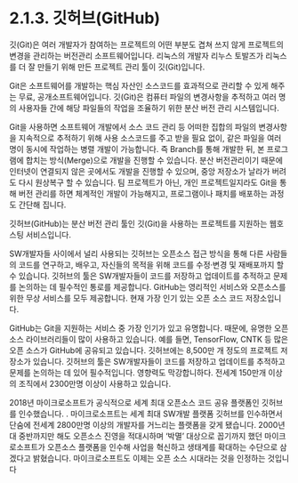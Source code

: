 # 2.1.3.     깃허브\(GitHub\)

  
깃\(Git\)은 여러 개발자가 참여하는 프로젝트의 어떤 부분도 겹쳐 쓰지 않게 프로젝트의 변경을 관리하는 버전관리 소프트웨어입니다. 리눅스의 개발자 리누스 토발즈가 리눅스를 더 잘 만들기 위해 만든 프로젝트 관리 툴이 깃\(Git\)입니다. 

Git은 소프트웨어를 개발하는 핵심 자산인 소스코드를 효과적으로 관리할 수 있게 해주는 무료, 공개소프트웨어입니다. 깃\(Git\)은 컴퓨터 파일의 변경사항을 추적하고 여러 명의 사용자들 간에 해당 파일들의 작업을 조율하기 위한 분산 버전 관리 시스템입니다.

Git을 사용하면 소프트웨어 개발에서 소스 코드 관리 등 어떠한 집합의 파일의 변경사항을 지속적으로 추적하기 위해 사용 소스코드를 주고 받을 필요 없이, 같은 파일을 여러 명이 동시에 작업하는 병렬 개발이 가능합니다. 즉 Branch를 통해 개발한 뒤, 본 프로그램에 합치는 방식\(Merge\)으로 개발을 진행할 수 있습니다. 분산 버전관리이기 때문에 인터넷이 연결되지 않은 곳에서도 개발을 진행할 수 있으며, 중앙 저장소가 날라가 버려도 다시 원상복구 할 수 있습니다. 팀 프로젝트가 아닌, 개인 프로젝트일지라도 Git을 통해 버전 관리를 하면 체계적인 개발이 가능해지고, 프로그램이나 패치를 배포하는 과정도 간단해 집니다.

깃허브\(GitHub\)는 분산 버전 관리 툴인 깃\(Git\)을 사용하는 프로젝트를 지원하는 웹호스팅 서비스입니다.

SW개발자들 사이에서 널리 사용되는 깃허브는 오픈소스 접근 방식을 통해 다른 사람들의 코드를 연구하고, 배우고, 자신들의 목적을 위해 코드를 수정·변경 및 재배포까지 할 수 있습니다. 깃허브의 툴은 SW개발자들이 코드를 저장하고 업데이트를 추적하고 문제를 논의하는 데 필수적인 통로를 제공합니다. GitHub는 영리적인 서비스와 오픈소스를 위한 무상 서비스를 모두 제공합니다. 현재 가장 인기 있는 오픈 소스 코드 저장소입니다.

GitHub는 Git을 지원하는 서비스 중 가장 인기가 있고 유명합니다. 때문에, 유명한 오픈 소스 라이브러리들이 많이 사용하고 있습니다. 예를 들면, TensorFlow, CNTK 등 많은 오픈 소스가 GitHub에 공유되고 있습니다. 깃허브에는 8,500만 개 정도의 프로젝트 저장소가 있습니다. 깃허브의 툴은 SW개발자들이 코드를 저장하고 업데이트를 추적하고 문제를 논의하는 데 있어 필수적입니다. 영향력도 막강합니하다. 전세계 150만개 이상의 조직에서 2300만명 이상이 사용하고 있습니다. 

2018년 마이크로소프트가 공식적으로 세계 최대 오픈소스 코드 공유 플랫폼인 깃허브를 인수했습니다. . 마이크로소프트는 세계 최대 SW개발 플랫폼 깃허브를 인수하면서 단숨에 전세계 2800만명 이상의 개발자를 거느리는 플랫폼을 갖게 됐습니다. 2000년대 중반까지만 해도 오픈소스 진영을 적대시하며 ‘박멸’ 대상으로 꼽기까지 했던 마이크로소프트가 오픈소스 플랫폼을 인수해 사업을 혁신하고 생태계를 확대하는 수단으로 삼겠다고 밝혔습니다.  마이크로소프트도  이제는 오픈 소스 시대라는 것을 인정하는 것입니다

